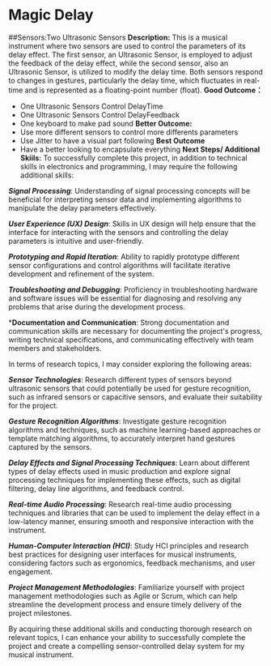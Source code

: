 # Magic Delay
##Sensors:Two Ultrasonic Sensors
**Description:**
This is a musical instrument where two sensors are used to control the parameters of its delay effect. The first sensor, an Ultrasonic Sensor, is employed to adjust the feedback of the delay effect, while the second sensor, also an Ultrasonic Sensor, is utilized to modify the delay time.
 Both sensors respond to changes in gestures, particularly the delay time, which fluctuates in real-time and is represented as a floating-point number (float).
 **Good Outcome：**
 - One Ultrasonic Sensors Control DelayTime
 - One Ultrasonic Sensors Control DelayFeedback
 - One keyboard to make pad sound
 **Better Outcome:**
 - Use more different sensors to control more differents parameters
 - Use Jitter to have a visual part following
 **Best Outcome**
 - Have a better looking to encapsulate everything
 **Next Steps/ Additional Skiils:**
 To successfully complete this project, in addition to technical skills in electronics and programming, I may require the following additional skills:

***Signal Processing***: Understanding of signal processing concepts will be beneficial for interpreting sensor data and implementing algorithms to manipulate the delay parameters effectively.

***User Experience (UX) Design***: Skills in UX design will help ensure that the interface for interacting with the sensors and controlling the delay parameters is intuitive and user-friendly.

***Prototyping and Rapid Iteration***: Ability to rapidly prototype different sensor configurations and control algorithms will facilitate iterative development and refinement of the system.

***Troubleshooting and Debugging***: Proficiency in troubleshooting hardware and software issues will be essential for diagnosing and resolving any problems that arise during the development process.

***Documentation and Communication**: Strong documentation and communication skills are necessary for documenting the project's progress, writing technical specifications, and communicating effectively with team members and stakeholders.

In terms of research topics, I may consider exploring the following areas:

***Sensor Technologies***: Research different types of sensors beyond ultrasonic sensors that could potentially be used for gesture recognition, such as infrared sensors or capacitive sensors, and evaluate their suitability for the project.

***Gesture Recognition Algorithms***: Investigate gesture recognition algorithms and techniques, such as machine learning-based approaches or template matching algorithms, to accurately interpret hand gestures captured by the sensors.

***Delay Effects and Signal Processing Techniques***: Learn about different types of delay effects used in music production and explore signal processing techniques for implementing these effects, such as digital filtering, delay line algorithms, and feedback control.

***Real-time Audio Processing***: Research real-time audio processing techniques and libraries that can be used to implement the delay effect in a low-latency manner, ensuring smooth and responsive interaction with the instrument.

***Human-Computer Interaction (HCI)***: Study HCI principles and research best practices for designing user interfaces for musical instruments, considering factors such as ergonomics, feedback mechanisms, and user engagement.

***Project Management Methodologies***: Familiarize yourself with project management methodologies such as Agile or Scrum, which can help streamline the development process and ensure timely delivery of the project milestones.

By acquiring these additional skills and conducting thorough research on relevant topics, I can enhance your ability to successfully complete the project and create a compelling sensor-controlled delay system for my musical instrument.
 
 
 
 
 



